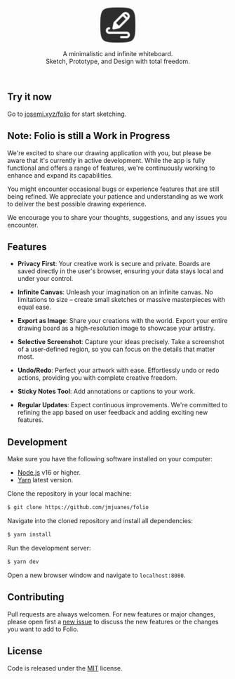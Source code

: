 <br />
<p align="center">
    <a href="https://github.com/jmjuanes/folio">
        <img src="assets/logo.svg" alt="Folio" width="80px">
    </a>
    <br />
    <p align="center">
        A minimalistic and infinite whiteboard.<br />
        Sketch, Prototype, and Design with total freedom.
    </p>
</p>
<br />


## Try it now

Go to [josemi.xyz/folio](https://www.josemi.xyz/folio) for start sketching.

## Note: Folio is still a Work in Progress

We're excited to share our drawing application with you, but please be aware that it's currently in active development. While the app is fully functional and offers a range of features, we're continuously working to enhance and expand its capabilities.

You might encounter occasional bugs or experience features that are still being refined. We appreciate your patience and understanding as we work to deliver the best possible drawing experience.

We encourage you to share your thoughts, suggestions, and any issues you encounter.

## Features

- **Privacy First**: Your creative work is secure and private. Boards are saved directly in the user's browser, ensuring your data stays local and under your control.

- **Infinite Canvas**: Unleash your imagination on an infinite canvas. No limitations to size – create small sketches or massive masterpieces with equal ease.

- **Export as Image**: Share your creations with the world. Export your entire drawing board as a high-resolution image to showcase your artistry.

- **Selective Screenshot**: Capture your ideas precisely. Take a screenshot of a user-defined region, so you can focus on the details that matter most.

- **Undo/Redo**: Perfect your artwork with ease. Effortlessly undo or redo actions, providing you with complete creative freedom.

- **Sticky Notes Tool**: Add annotations or captions to your work.

- **Regular Updates**: Expect continuous improvements. We're committed to refining the app based on user feedback and adding exciting new features.

## Development

Make sure you have the following software installed on your computer: 

- [Node.js](https://nodejs.org) v16 or higher.
- [Yarn](https://classic.yarnpkg.com/lang/en/) latest version.

Clone the repository in your local machine:

```bash
$ git clone https://github.com/jmjuanes/folio
```

Navigate into the cloned repository and install all dependencies:

```bash
$ yarn install
```

Run the development server:

```bash
$ yarn dev
```

Open a new browser window and navigate to `localhost:8080`.

## Contributing

Pull requests are always welcomen. For new features or major changes, please open first a [new issue](https://github.com/jmjuanes/folio/issues) to discuss the new features or the changes you want to add to Folio.

## License

Code is released under the [MIT](./LICENSE) license.
